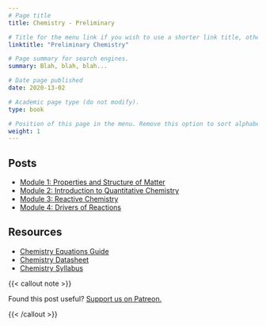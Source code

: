 ```yaml
---
# Page title
title: Chemistry - Preliminary

# Title for the menu link if you wish to use a shorter link title, otherwise remove this option.
linktitle: "Preliminary Chemistry"

# Page summary for search engines.
summary: Blah, blah, blah...

# Date page published
date: 2020-13-02

# Academic page type (do not modify).
type: book

# Position of this page in the menu. Remove this option to sort alphabetically.
weight: 1
---
```


## Posts

- [Module 1: Properties and Structure of Matter](module-1/)
- [Module 2: Introduction to Quantitative Chemistry](module-2)
- [Module 3: Reactive Chemistry](module-3/)
- [Module 4: Drivers of Reactions](module-4/)

## Resources

- [Chemistry Equations Guide](/courses/chemistry-hsc/chemistry-equation-guide/)
- [Chemistry Datasheet](/nesa/98664936-221f-4c49-88e1-d002ec69285c/chemistry-formulae-sheet-data-sheet-periodic-table-hsc-exams-2019.pdf?MOD=AJPERES&CVID=)
- [Chemistry Syllabus](/nesa/ff0f1e84-3e7c-45bd-9ed4-b1972546e166/chemistry-stage6-syllabus-pdf.pdf?MOD=AJPERES&CVID=)

{{< callout note >}}

Found this post useful? [Support us on Patreon.](https://patreon.com/schoolnotes)

{{< /callout >}}